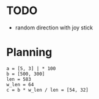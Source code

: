 # TODO

- random direction with joy stick

# Planning

```
a = [5, 3] | * 100
b = [500, 300]
len = 583
w_len = 64
c = b * w_len / len = [54, 32]
```